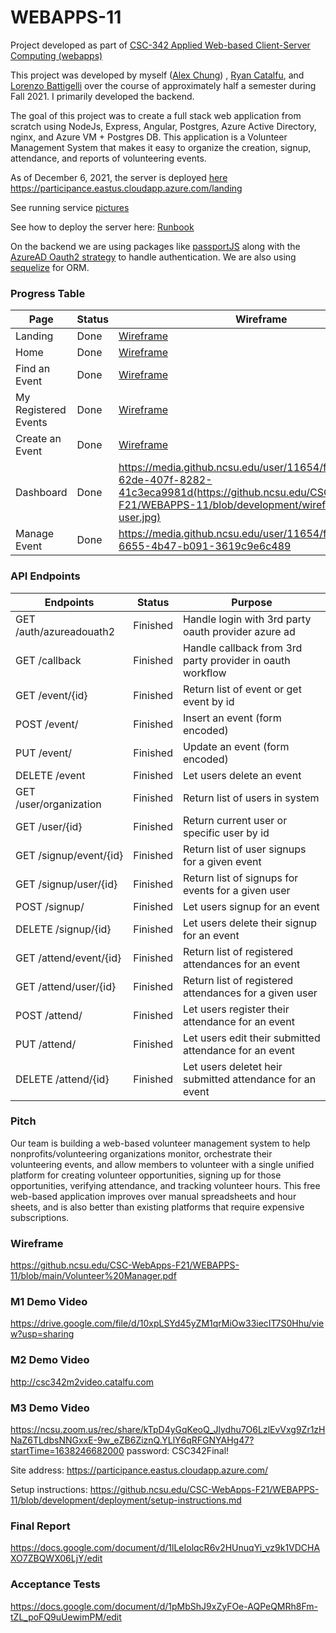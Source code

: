 # WEBAPPS-11

Project developed as part
of [CSC-342 Applied Web-based Client-Server Computing (webapps)](https://github.com/CSC-WebApps/Course)

This project was developed by myself ([Alex Chung](https://github.com/adchungcsc))
, [Ryan Catalfu](https://github.com/Rcatalfu), and [Lorenzo Battigelli](https://github.com/ldbattig) over the course of
approximately half a semester during Fall 2021. I primarily developed the backend.

The goal of this project was to create a full stack web application from scratch using NodeJs, Express, Angular,
Postgres, Azure Active Directory, nginx, and Azure VM + Postgres DB. This application is a Volunteer Management System
that makes it easy to organize the creation, signup, attendance, and reports of volunteering events.

As of December 6, 2021, the server is deployed [here](https://participance.eastus.cloudapp.azure.com/landing)
https://participance.eastus.cloudapp.azure.com/landing

See running service [pictures](artifacts)

See how to deploy the server here:
[Runbook](deployment/setup-instructions.md)

On the backend we are using packages like [passportJS](http://www.passportjs.org/) along with
the [AzureAD Oauth2 strategy](http://www.passportjs.org/packages/passport-azure-ad-oauth2/) to handle authentication. We
are also using [sequelize](https://sequelize.org/) for ORM.

### Progress Table

| Page         | Status     | Wireframe |
|--------------|-----------|------------|
| Landing | Done | [Wireframe](https://github.ncsu.edu/CSC-WebApps-F21/WEBAPPS-11/blob/development/wireframes/landing.jpg) |
| Home      | Done | [Wireframe](https://github.ncsu.edu/CSC-WebApps-F21/WEBAPPS-11/blob/development/wireframes/dashboard.jpg) |
| Find an Event      | Done  | [Wireframe](https://github.ncsu.edu/CSC-WebApps-F21/WEBAPPS-11/blob/development/wireframes/find-event.jpg) |
| My Registered Events      | Done  | [Wireframe](https://github.ncsu.edu/CSC-WebApps-F21/WEBAPPS-11/blob/development/wireframes/my-events.jpg) |
| Create an Event      | Done | [Wireframe](https://githu.nbcsu.edu/CSC-WebApps-F21/WEBAPPS-11/blob/development/wireframes/create-event.jpg) |
| Dashboard | Done | https://media.github.ncsu.edu/user/11654/files/9388e308-62de-407f-8282-41c3eca9981d(https://github.ncsu.edu/CSC-WebApps-F21/WEBAPPS-11/blob/development/wireframes/reports-user.jpg) |
| Manage Event  | Done | https://media.github.ncsu.edu/user/11654/files/87c3919c-6655-4b47-b091-3619c9e6c489 |

### API Endpoints

| Endpoints         | Status     | Purpose |
|--------------|-----------|------------|
| GET /auth/azureadouath2 | Finished | Handle login with 3rd party oauth provider azure ad |
| GET /callback|  Finished | Handle callback from 3rd party provider in oauth workflow |
| GET /event/{id} | Finished | Return list of event or get event by id |
| POST /event/ | Finished | Insert an event (form encoded) |
| PUT /event/ | Finished | Update an event (form encoded) |
| DELETE /event | Finished | Let users delete an event|
| GET /user/organization | Finished | Return list of users in system |
| GET /user/{id} | Finished | Return current user or specific user by id|
| GET /signup/event/{id} | Finished | Return list of user signups for a given event|
| GET /signup/user/{id} | Finished | Return list of signups for events for a given user|
| POST /signup/ | Finished | Let users signup for an event|
| DELETE /signup/{id} | Finished | Let users delete their signup for an event|
| GET /attend/event/{id} | Finished | Return list of registered attendances for an event |
| GET /attend/user/{id} | Finished | Return list of registered attendances for a given user |
| POST /attend/ | Finished | Let users register their attendance for an event|
| PUT /attend/ | Finished | Let users edit their submitted attendance for an event|
| DELETE /attend/{id} | Finished | Let users deletet heir submitted attendance for an event|

### Pitch

Our team is building a web-based volunteer management system to help nonprofits/volunteering organizations monitor,
orchestrate their volunteering events, and allow members to volunteer with a single unified platform for creating
volunteer opportunities, signing up for those opportunities, verifying attendance, and tracking volunteer hours. This
free web-based application improves over manual spreadsheets and hour sheets, and is also better than existing platforms
that require expensive subscriptions.

### Wireframe

https://github.ncsu.edu/CSC-WebApps-F21/WEBAPPS-11/blob/main/Volunteer%20Manager.pdf

### M1 Demo Video

https://drive.google.com/file/d/10xpLSYd45yZM1qrMiOw33iecIT7S0Hhu/view?usp=sharing

### M2 Demo Video

http://csc342m2video.catalfu.com

### M3 Demo Video

https://ncsu.zoom.us/rec/share/kTpD4yGqKeoQ_Jlydhu7O6LzlEvVxg9Zr1zHNaZ6TLdbsNNGxxE-9w_eZB6ZiznQ.YLlY6qRFGNYAHg47?startTime=1638246682000
password: CSC342Final!

Site address: https://participance.eastus.cloudapp.azure.com/

Setup instructions: https://github.ncsu.edu/CSC-WebApps-F21/WEBAPPS-11/blob/development/deployment/setup-instructions.md

### Final Report

https://docs.google.com/document/d/1lLeIolqcR6v2HUnuqYi_vz9k1VDCHAXO7ZBQWX06LjY/edit

### Acceptance Tests

https://docs.google.com/document/d/1pMbShJ9xZyFOe-AQPeQMRh8Fm-tZL_poFQ9uUewimPM/edit
